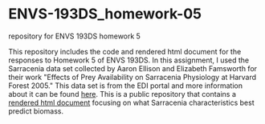 # ENVS-193DS_homework-05
repository for ENVS 193DS homework 5

This repository includes the code and rendered html document for the responses to Homework 5 of ENVS 193DS. In this assignment, I used the Sarracenia data set collected by Aaron Ellison and Elizabeth Famsworth for their work "Effects of Prey Availability on Sarracenia Physiology at Harvard Forest 2005." This data set is from the EDI portal and more information about it can be found [here](https://portal.edirepository.org/nis/mapbrowse?packageid=knb-lter-hfr.109.18). This is a public repository that contains a [rendered html document](https://gnlsara.github.io/ENVS-193DS_homework-05/code/HW5.html) focusing on what Sarracenia characteristics best predict biomass. 